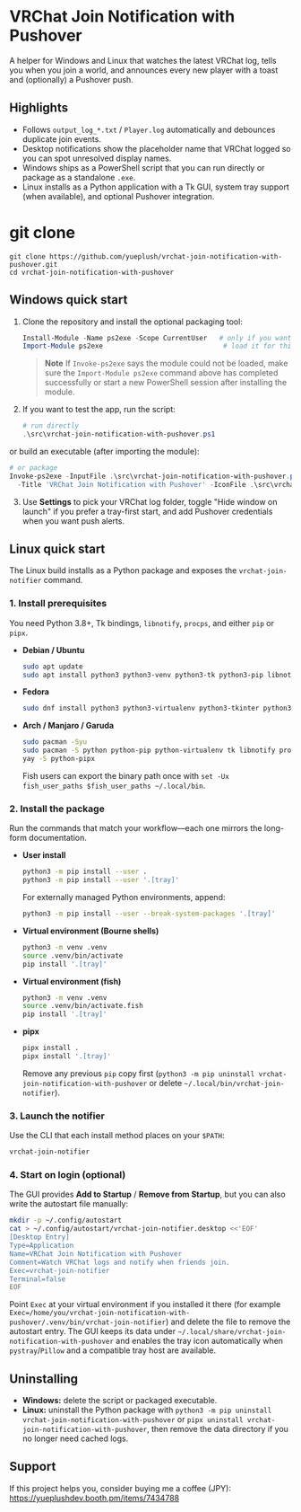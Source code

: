 # VRChat Join Notification with Pushover

A helper for Windows and Linux that watches the latest VRChat log, tells you when you join a world, and announces every new
player with a toast and (optionally) a Pushover push.

## Highlights
- Follows `output_log_*.txt` / `Player.log` automatically and debounces duplicate join events.
- Desktop notifications show the placeholder name that VRChat logged so you can spot unresolved display names.
- Windows ships as a PowerShell script that you can run directly or package as a standalone `.exe`.
- Linux installs as a Python application with a Tk GUI, system tray support (when available), and optional Pushover integration.

# git clone
   ```bash/powershell
git clone https://github.com/yueplush/vrchat-join-notification-with-pushover.git
cd vrchat-join-notification-with-pushover
   ```

## Windows quick start
1. Clone the repository and install the optional packaging tool:
   ```powershell
   Install-Module -Name ps2exe -Scope CurrentUser   # only if you want an .exe
   Import-Module ps2exe                              # load it for this session
   ```
   > **Note**
   > If `Invoke-ps2exe` says the module could not be loaded, make sure the
   > `Import-Module ps2exe` command above has completed successfully or start a
   > new PowerShell session after installing the module.
2. If you want to test the app, run the script:
   ```powershell
   # run directly
   .\src\vrchat-join-notification-with-pushover.ps1
   ```
or build an executable (after importing the module):
   ```powershell
   # or package
   Invoke-ps2exe -InputFile .\src\vrchat-join-notification-with-pushover.ps1 -OutputFile .\vrchat-join-notification-with-pushover.exe `
     -Title 'VRChat Join Notification with Pushover' -IconFile .\src\vrchat_join_notification\notification.ico -NoConsole -STA -x64
   ```
3. Use **Settings** to pick your VRChat log folder, toggle "Hide window on launch" if you prefer a tray-first start, and add
   Pushover credentials when you want push alerts.

## Linux quick start

The Linux build installs as a Python package and exposes the `vrchat-join-notifier` command.

### 1. Install prerequisites

You need Python 3.8+, Tk bindings, `libnotify`, `procps`, and either `pip` or `pipx`.

- **Debian / Ubuntu**
  ```bash
  sudo apt update
  sudo apt install python3 python3-venv python3-tk python3-pip libnotify-bin procps
  ```
- **Fedora**
  ```bash
  sudo dnf install python3 python3-virtualenv python3-tkinter python3-pip libnotify procps-ng pipx
  ```
- **Arch / Manjaro / Garuda**
  ```bash
  sudo pacman -Syu
  sudo pacman -S python python-pip python-virtualenv tk libnotify procps-ng
  yay -S python-pipx
  ```
  Fish users can export the binary path once with `set -Ux fish_user_paths $fish_user_paths ~/.local/bin`.

### 2. Install the package

Run the commands that match your workflow—each one mirrors the long-form documentation.

- **User install**
  ```bash
  python3 -m pip install --user .
  python3 -m pip install --user '.[tray]'
  ```
  For externally managed Python environments, append:
  ```bash
  python3 -m pip install --user --break-system-packages '.[tray]'
  ```
- **Virtual environment (Bourne shells)**
  ```bash
  python3 -m venv .venv
  source .venv/bin/activate
  pip install '.[tray]'
  ```
- **Virtual environment (fish)**
  ```bash
  python3 -m venv .venv
  source .venv/bin/activate.fish
  pip install '.[tray]'
  ```
- **pipx**
  ```bash
  pipx install .
  pipx install '.[tray]'
  ```
  Remove any previous `pip` copy first (`python3 -m pip uninstall vrchat-join-notification-with-pushover` or delete `~/.local/bin/vrchat-join-notifier`).

### 3. Launch the notifier

Use the CLI that each install method places on your `$PATH`:

```bash
vrchat-join-notifier
```

### 4. Start on login (optional)

The GUI provides **Add to Startup** / **Remove from Startup**, but you can also write the autostart file manually:

```bash
mkdir -p ~/.config/autostart
cat > ~/.config/autostart/vrchat-join-notifier.desktop <<'EOF'
[Desktop Entry]
Type=Application
Name=VRChat Join Notification with Pushover
Comment=Watch VRChat logs and notify when friends join.
Exec=vrchat-join-notifier
Terminal=false
EOF
```

Point `Exec` at your virtual environment if you installed it there (for example `Exec=/home/you/vrchat-join-notification-with-pushover/.venv/bin/vrchat-join-notifier`) and delete the file to remove the autostart entry. The GUI keeps its data under `~/.local/share/vrchat-join-notification-with-pushover` and enables the tray icon automatically when `pystray`/`Pillow` and a compatible tray host are available.

## Uninstalling
- **Windows:** delete the script or packaged executable.
- **Linux:** uninstall the Python package with `python3 -m pip uninstall vrchat-join-notification-with-pushover` or
  `pipx uninstall vrchat-join-notification-with-pushover`, then remove the data directory if you no longer need cached logs.

## Support
If this project helps you, consider buying me a coffee (JPY): <https://yueplushdev.booth.pm/items/7434788>
